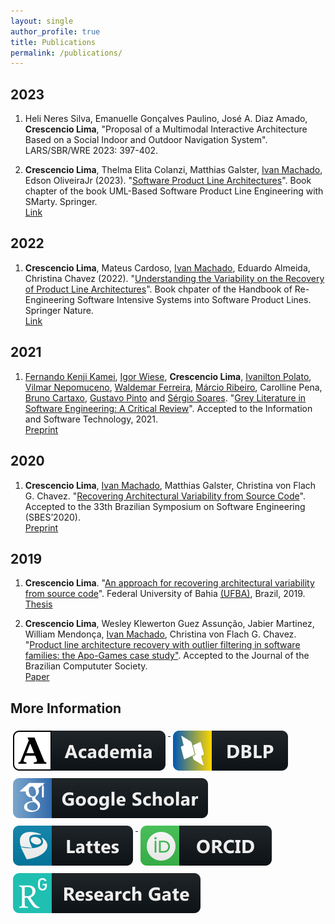```yaml
---
layout: single
author_profile: true
title: Publications
permalink: /publications/
---
```


<!--
---
layout: archive
title: "Publications"
permalink: /publications/
author_profile: true
---

{% if author.googlescholar %}
  You can also find my articles on <u><a href="{{author.googlescholar}}">my Google Scholar profile</a>.</u>
{% endif %}

{% include base_path %}

{% for post in site.publications reversed %}
  {% include archive-single.html %}
{% endfor %}
-->

## 2023

1. Heli Neres Silva, Emanuelle Gonçalves Paulino, José A. Diaz Amado, **Crescencio Lima**, "Proposal of a Multimodal Interactive Architecture Based on a Social Indoor and Outdoor Navigation System". LARS/SBR/WRE 2023: 397-402.<br/>

1. **Crescencio Lima**,  Thelma Elita Colanzi, Matthias Galster, [Ivan Machado](http://ivanmachado.com.br/),  Edson OliveiraJr (2023). "[Software Product Line Architectures](https://doi.org/10.1007/978-3-031-18556-4_3)". Book chapter of the book UML-Based Software Product Line Engineering with SMarty. Springer. <br/>
[<i class="fa fa-fw fa-file-pdf" aria-hidden="true"></i>Link](https://doi.org/10.1007/978-3-031-18556-4_3)<br/>


## 2022

1. **Crescencio Lima**, Mateus Cardoso, [Ivan Machado](http://ivanmachado.com.br/), Eduardo Almeida, Christina Chavez (2022). "[Understanding the Variability on the Recovery of Product Line Architectures](https://doi.org/10.1007/978-3-031-11686-5_12)". Book chpater of the Handbook of Re-Engineering Software Intensive Systems into Software Product Lines. Springer Nature. <br/>
[<i class="fa fa-fw fa-file-pdf" aria-hidden="true"></i>Link](https://doi.org/10.1007/978-3-031-11686-5_12)<br/>


## 2021

1. [Fernando Kenji Kamei](http://www.researchgate.net/profile/Fernando_Kamei), [Igor Wiese](http://igorwiese.com/), **Crescencio Lima**, [Ivanilton Polato](https://scholar.google.com/citations?user=fQTkB9cAAAAJ), [Vilmar Nepomuceno](https://www.linkedin.com/in/vilmarnepomuceno), [Waldemar Ferreira](https://scholar.google.com.br/citations?user=I2qS5E8AAAAJ&hl=pt-BR), [Márcio Ribeiro](https://sites.google.com/a/ic.ufal.br/marcio/), Carolline Pena, [Bruno Cartaxo](http://brunocartaxo.com/), [Gustavo Pinto](http://gustavopinto.org/) and [Sérgio Soares](http://www.cin.ufpe.br/~scbs/). "[Grey Literature in Software Engineering: A Critical Review](https://arxiv.org/abs/2104.13435)". Accepted to the Information and Software Technology, 2021.<br/>
[<i class="fa fa-fw fa-file-pdf" aria-hidden="true"></i>Preprint](https://arxiv.org/abs/2104.13435)<br/>

## 2020

1. **Crescencio Lima**, [Ivan Machado](http://ivanmachado.com.br/), Matthias Galster, Christina von Flach G. Chavez. "[Recovering Architectural Variability from Source Code](https://dl.acm.org/doi/abs/10.1145/3422392.3422399)". Accepted to the 33th Brazilian Symposium on Software Engineering (SBES’2020).<br/>
[<i class="fa fa-fw fa-file-pdf" aria-hidden="true"></i>Preprint](https://repositorio.ufba.br/bitstream/ri/32454/1/preprint_SBES_2020_Research_SPL_Crescencio.pdf)<br/>

## 2019

1. **Crescencio Lima**. "[An approach for recovering architectural variability from source code](https://repositorio.ufba.br/handle/ri/32467)". Federal University of Bahia [(UFBA)](http://pgcomp.dcc.ufba.br/), Brazil, 2019.<br/>
[<i class="fa fa-fw fa-file-pdf" aria-hidden="true"></i>Thesis](https://repositorio.ufba.br/bitstream/ri/32467/1/main_final.pdf)<br/>

1. **Crescencio Lima**, Wesley Klewerton Guez Assunção, Jabier Martinez, William Mendonça, [Ivan Machado](http://ivanmachado.com.br/), Christina von Flach G. Chavez. "[Product line architecture recovery with outlier filtering in software families: the Apo-Games case study"](https://journal-bcs.springeropen.com/articles/10.1186/s13173-019-0088-4). Accepted to the Journal of the Brazilian Compututer Society.<br/>
[<i class="fa fa-fw fa-file-pdf" aria-hidden="true"></i>Paper](https://journal-bcs.springeropen.com/track/pdf/10.1186/s13173-019-0088-4.pdf)<br/>

## More Information

<a href="https://ifba.academia.edu/CrescencioRodriguesLimaNeto">
  <img src="https://github.com/crescenciolima/crescenciolima/raw/main/svg/academic/academia.svg" alt="academia" style="vertical-align:top; margin:6px 4px">
</a>
<a href="http://dblp.uni-trier.de/pers/hd/n/Neto:Crescencio_Rodrigues_Lima">
  <img src="https://github.com/crescenciolima/crescenciolima/raw/main/svg/academic/DBLP.svg" alt="dblp" style="vertical-align:top; margin:6px 4px">
</a>
<a href="https://scholar.google.com.br/citations?user=0DzUe-YAAAAJ&hl=en">
  <img src="https://github.com/crescenciolima/crescenciolima/raw/main/svg/academic/Google_Scholar.svg" alt="Google Scholar" style="vertical-align:top; margin:6px 4px">
</a>
<a href="http://lattes.cnpq.br/9104143705992817">
  <img src="https://github.com/crescenciolima/crescenciolima/raw/main/svg/academic/lattes.svg" alt="lattes" style="vertical-align:top; margin:6px 4px">
</a>
<a href="https://orcid.org/0000-0002-0286-2056">
  <img src="https://github.com/crescenciolima/crescenciolima/raw/main/svg/academic/ORCID.svg" alt="orcid" style="vertical-align:top; margin:6px 4px">
</a>
<a href="https://www.researchgate.net/profile/Crescencio_Lima">
  <img src="https://github.com/crescenciolima/crescenciolima/raw/main/svg/academic/Research_Gate.svg" alt="Research Gate" style="vertical-align:top; margin:6px 4px">
</a>
